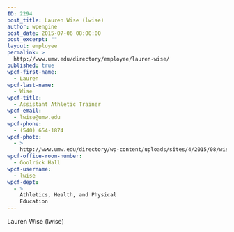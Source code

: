 ```yaml
---
ID: 2294
post_title: Lauren Wise (lwise)
author: wpengine
post_date: 2015-07-06 08:00:00
post_excerpt: ""
layout: employee
permalink: >
  http://www.umw.edu/directory/employee/lauren-wise/
published: true
wpcf-first-name:
  - Lauren
wpcf-last-name:
  - Wise
wpcf-title:
  - Assistant Athletic Trainer
wpcf-email:
  - lwise@umw.edu
wpcf-phone:
  - (540) 654-1874
wpcf-photo:
  - >
    http://www.umw.edu/directory/wp-content/uploads/sites/4/2015/08/wise.jpg
wpcf-office-room-number:
  - Goolrick Hall
wpcf-username:
  - lwise
wpcf-dept:
  - >
    Athletics, Health, and Physical
    Education
---
```

Lauren Wise (lwise)
